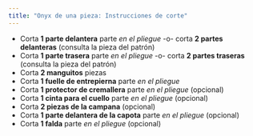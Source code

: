 ```yaml
---
title: "Onyx de una pieza: Instrucciones de corte"
---
```


- Corta **1 parte delantera** parte _en el pliegue_ -o- corta **2 partes delanteras** (consulta la pieza del patrón)
- Corta **1 parte trasera** parte _en el pliegue_ -o- corta **2 partes traseras** (consulta la pieza del patrón)
- Corta **2 manguitos** piezas
- Corta **1 fuelle de entrepierna** parte _en el pliegue_
- Corta **1 protector de cremallera** parte _en el pliegue_ (opcional)
- Corta **1 cinta para el cuello** parte _en el pliegue_ (opcional)
- Corta **2 piezas de la campana** (opcional)
- Corta **1 parte delantera de la capota** parte _en el pliegue_ (opcional)
- Corta **1 falda** parte _en el pliegue_ (opcional)
